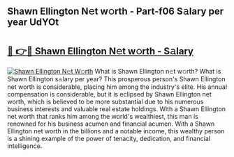 ## Shawn Ellington N𝚎t w𝚘rth - Part-f06 S𝚊lary per year UdYOt

# <h2><a href="http://gc00s2.nevu.top/?p=Shawn+Ellington">🔗 👉🔴 Shawn Ellington N𝚎t w𝚘rth - S𝚊lary</a></h2>

[![Shawn Ellington N𝚎t W𝚘rth](https://i.imgur.com/EBH3L9S.jpeg)](http://gc00s2.nevu.top/?p=Shawn+Ellington)
What is Shawn Ellington n𝚎t w𝚘rth? What is Shawn Ellington s𝚊lary per year?
This prosperous person's Shawn Ellington net worth is considerable, placing him among the industry's elite. His annual compensation is considerable, but it is eclipsed by Shawn Ellington net worth, which is believed to be more substantial due to his numerous business interests and valuable real estate holdings. With a Shawn Ellington net worth that ranks him among the world's wealthiest, this man is renowned for his business acumen and financial acumen. With a Shawn Ellington net worth in the billions and a notable income, this wealthy person is a shining example of the power of tenacity, dedication, and financial intelligence.
